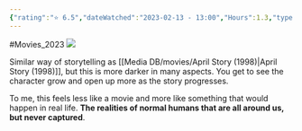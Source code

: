 ```yaml
---
{"rating":"⭐ 6.5","dateWatched":"2023-02-13 - 13:00","Hours":1.3,"type":"movie","subType":null,"title":"Bu su","englishTitle":"Bu su","year":"1987","dataSource":"OMDbAPI","url":"https://www.imdb.com/title/tt0204926/","id":"tt0204926","genres":["Drama"],"producer":"Jun Ichikawa","duration":"95 min","onlineRating":7,"actors":["Yasuko Tomita","Michiyo Yasuda","Kazue Itô"],"image":"https://m.media-amazon.com/images/M/MV5BNGIyODI0MzktODc0OS00YjM0LTg1MDItNmZkYWRmNWY2MjdkXkEyXkFqcGdeQXVyNjc3MjQzNTI@._V1_SX300.jpg","released":true,"streamingServices":null,"premiere":"31/10/1987","watched":false,"lastWatched":"2023-02-13","personalRating":0,"tags":["mediaDB/tv/movie"],"dg-publish":true,"permalink":"/media-db/movies/bu-su-1987/","dgPassFrontmatter":true,"noteIcon":"1","created":"2023-11-14T21:08:36.025+05:30","updated":"2023-12-10T20:49:50.437+05:30"}
---
```


#Movies_2023 
<img src="https://m.media-amazon.com/images/M/MV5BNGIyODI0MzktODc0OS00YjM0LTg1MDItNmZkYWRmNWY2MjdkXkEyXkFqcGdeQXVyNjc3MjQzNTI@._V1_SX300.jpg">

Similar way of storytelling as [[Media DB/movies/April Story (1998)\|April Story (1998)]], but this is more darker in many aspects. You get to see the character grow and open up more as the story progresses.

To me, this feels less like a movie and more like something that would happen in real life. __The realities of normal humans that are all around us, but never captured__.